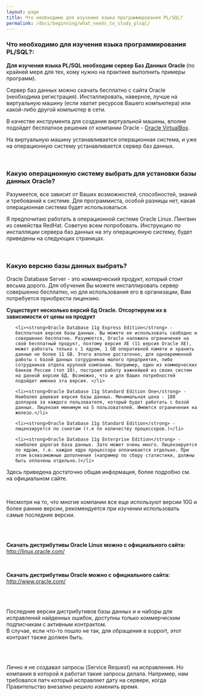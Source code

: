 ```yaml
---
layout: page
title: Что необходимо для изучения языка программирования PL/SQL?
permalink: /docs/beginning/what_needs_to_study_plsql/
---
```



### Что необходимо для изучения языка программирования PL/SQL?:


<strong>Для изучения языка PL/SQL необходим сервер Баз Данных Oracle </strong>
 (по крайней мере для тех, кому нужно на практике  выполнить примеры программ).


Сервер баз данных можно скачать бесплатно с сайта Oracle (необходима регистрация). Инсталлировать, наверное, лучше на виртуальную машину (если хватит ресурсов Вашего компьютера) или какой-либо другой компьютер в сети.


В качестве инструмента для создания виртуальной машины, вполне подойдет бесплатное решения от компании Oracle - <a href="http://www.virtualbox.org/wiki/Downloads">Oracle VirtualBox</a>.


На виртуальную машину устанавливается операционная система, и уже на операционную систему устанавливается сервер баз данных.


<br/>

### Какую операционную систему выбрать для установки базы данных Oracle?

Разумеется, все зависит от Ваших возможностей, способностей, знаний и требований к системе. Для программиста, особой разницы нет, какая операционная система будет использоваться.

Я предпочитаю работать в операционной системе Oracle Linux. Пингвин из семейства RedHat. Советую всем попробовать. 
Инструкцию по инсталляции сервера баз данных на эту операционную систему, будет приведены на следующих страницах.


<br/>

### Какую версию базы данных выбрать?



<p>Oracle Database Server - это коммерческий продукт, который стоит весьма дорого. Для обучения Вы можете инсталлировать сервер совершенно бесплатно, но для использования его в организации, Вам потребуется приобрести лицензию.


<strong>Существует несколько версий бд Oracle.
Отсортируем их в зависимости от цены на продукт</strong>


<ul>

    <li><strong>Oracle Database 11g Express Edition</strong> -  бесплатная версия базы данных. Вы можете ее использовать свободно и совершенно бесплатно. Разумеется, Oracle наложила ограничения на свой бесплатный продукт, поэтому версия XE (11 версия Oracle XE), может работать только с 1 ядром, 1 GB оперативной памяти и хранить данные не более 11 GB. Этого вполне достаточно, для одновременной работы с базой данных сотрудников малого предприятия, либо сотрудников отдела крупной компании. Например, один из коммерческих банков России (топ 10), построил работу важнейшей из своих систем на данной версии БД. Возможно, что и для Ваших потребностей подойдет именно эта версия. </li>

    <li><strong>Oracle Database 11g Standard Edition One</strong> - Наиболее дешевая версия базы данных. Минимальная цена - 180 долларов за каждого пользователя, который будет работать с базой данных. Лицензия минимум на 5 пользователей. Имеются ограничения на железо.</li>

    <li><strong>Oracle Database 11g Standard Edition</strong> - лицензируется по сокетам (т.е по количеству процессоров.)</li>

    <li><strong>Oracle Database 11g Enterprise Edition</strong> - наиболее дорогая база данных. Зато может очень много. Лицензируется по ядрам, т.е. каждое ядро процессора оплачивается отдельно. При этом всевозможные дополнения (например по сбору статистики, должны быть оплачены отдельно.)</li>

</ul>


Здесь приведена достаточно общая информация, более подробно см. на официальном сайте.

<br/>

Несмотря на то, что многие компании все еще используют версии 10G и более ранние версии, рекомендуется при изучении использовать самые последние версии.



<br/><br/>

<strong>Скачать дистрибутивы Oracle Linux можно с официального сайта:</strong><br/>
http://linux.oracle.com/


<br/>

<strong>Скачать дистрибутивы Oracle можно с официального сайта:</strong><br/>
http://www.oracle.com/

<br/><br/>

Последние версии дистрибутивов базы данных и и наборы для исправлений найденных ошибок, доступны только коммерческим подписчикам с активным контрактом.<br />
В случае, если что-то пошло не так, для обращения в support, этот контракт также должен быть.

<br/><br/>

Лично я не создавал запросы (Service Request) на исправления. Но компания в которой я работал такие запросы делала. Например, нам требовался патч который исправляет дату на сервере, когда Правительство внезапно решило изменить время.
